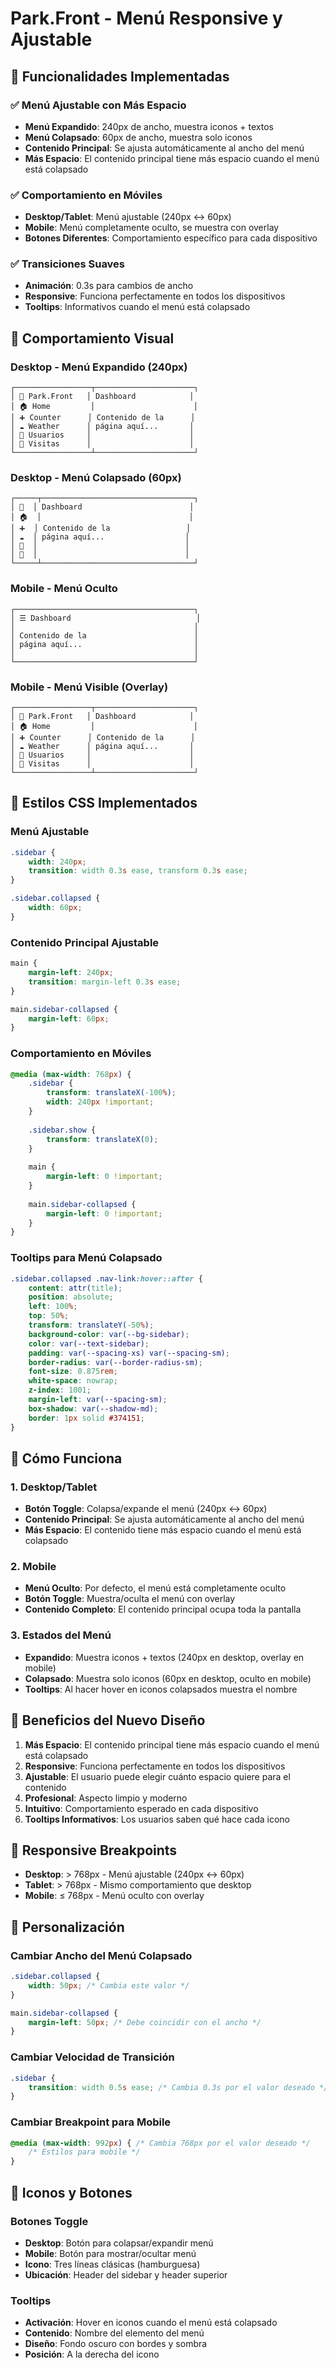 # Park.Front - Menú Responsive y Ajustable

## 🎯 Funcionalidades Implementadas

### ✅ Menú Ajustable con Más Espacio
- **Menú Expandido**: 240px de ancho, muestra iconos + textos
- **Menú Colapsado**: 60px de ancho, muestra solo iconos
- **Contenido Principal**: Se ajusta automáticamente al ancho del menú
- **Más Espacio**: El contenido principal tiene más espacio cuando el menú está colapsado

### ✅ Comportamiento en Móviles
- **Desktop/Tablet**: Menú ajustable (240px ↔ 60px)
- **Mobile**: Menú completamente oculto, se muestra con overlay
- **Botones Diferentes**: Comportamiento específico para cada dispositivo

### ✅ Transiciones Suaves
- **Animación**: 0.3s para cambios de ancho
- **Responsive**: Funciona perfectamente en todos los dispositivos
- **Tooltips**: Informativos cuando el menú está colapsado

## 🎨 Comportamiento Visual

### Desktop - Menú Expandido (240px)
```
┌─────────────────┬──────────────────────┐
│ 🏢 Park.Front   │ Dashboard            │
│ 🏠 Home         │                      │
│ ➕ Counter      │ Contenido de la      │
│ ☁️ Weather      │ página aquí...       │
│ 👥 Usuarios     │                      │
│ 📅 Visitas      │                      │
└─────────────────┴──────────────────────┘
```

### Desktop - Menú Colapsado (60px)
```
┌─────┬──────────────────────────────────┐
│ 🏢  │ Dashboard                        │
│ 🏠  │                                 │
│ ➕  │ Contenido de la                 │
│ ☁️  │ página aquí...                  │
│ 👥  │                                 │
│ 📅  │                                 │
└─────┴──────────────────────────────────┘
```

### Mobile - Menú Oculto
```
┌────────────────────────────────────────┐
│ ☰ Dashboard                            │
│                                        │
│ Contenido de la                        │
│ página aquí...                         │
│                                        │
└────────────────────────────────────────┘
```

### Mobile - Menú Visible (Overlay)
```
┌─────────────────┬──────────────────────┐
│ 🏢 Park.Front   │ Dashboard            │
│ 🏠 Home         │                      │
│ ➕ Counter      │ Contenido de la      │
│ ☁️ Weather      │ página aquí...       │
│ 👥 Usuarios     │                      │
│ 📅 Visitas      │                      │
└─────────────────┴──────────────────────┘
```

## 🔧 Estilos CSS Implementados

### Menú Ajustable
```css
.sidebar {
    width: 240px;
    transition: width 0.3s ease, transform 0.3s ease;
}

.sidebar.collapsed {
    width: 60px;
}
```

### Contenido Principal Ajustable
```css
main {
    margin-left: 240px;
    transition: margin-left 0.3s ease;
}

main.sidebar-collapsed {
    margin-left: 60px;
}
```

### Comportamiento en Móviles
```css
@media (max-width: 768px) {
    .sidebar {
        transform: translateX(-100%);
        width: 240px !important;
    }
    
    .sidebar.show {
        transform: translateX(0);
    }
    
    main {
        margin-left: 0 !important;
    }
    
    main.sidebar-collapsed {
        margin-left: 0 !important;
    }
}
```

### Tooltips para Menú Colapsado
```css
.sidebar.collapsed .nav-link:hover::after {
    content: attr(title);
    position: absolute;
    left: 100%;
    top: 50%;
    transform: translateY(-50%);
    background-color: var(--bg-sidebar);
    color: var(--text-sidebar);
    padding: var(--spacing-xs) var(--spacing-sm);
    border-radius: var(--border-radius-sm);
    font-size: 0.875rem;
    white-space: nowrap;
    z-index: 1001;
    margin-left: var(--spacing-sm);
    box-shadow: var(--shadow-md);
    border: 1px solid #374151;
}
```

## 🚀 Cómo Funciona

### 1. Desktop/Tablet
- **Botón Toggle**: Colapsa/expande el menú (240px ↔ 60px)
- **Contenido Principal**: Se ajusta automáticamente al ancho del menú
- **Más Espacio**: El contenido tiene más espacio cuando el menú está colapsado

### 2. Mobile
- **Menú Oculto**: Por defecto, el menú está completamente oculto
- **Botón Toggle**: Muestra/oculta el menú con overlay
- **Contenido Completo**: El contenido principal ocupa toda la pantalla

### 3. Estados del Menú
- **Expandido**: Muestra iconos + textos (240px en desktop, overlay en mobile)
- **Colapsado**: Muestra solo iconos (60px en desktop, oculto en mobile)
- **Tooltips**: Al hacer hover en iconos colapsados muestra el nombre

## 🎯 Beneficios del Nuevo Diseño

1. **Más Espacio**: El contenido principal tiene más espacio cuando el menú está colapsado
2. **Responsive**: Funciona perfectamente en todos los dispositivos
3. **Ajustable**: El usuario puede elegir cuánto espacio quiere para el contenido
4. **Profesional**: Aspecto limpio y moderno
5. **Intuitivo**: Comportamiento esperado en cada dispositivo
6. **Tooltips Informativos**: Los usuarios saben qué hace cada icono

## 📱 Responsive Breakpoints

- **Desktop**: > 768px - Menú ajustable (240px ↔ 60px)
- **Tablet**: > 768px - Mismo comportamiento que desktop
- **Mobile**: ≤ 768px - Menú oculto con overlay

## 🔧 Personalización

### Cambiar Ancho del Menú Colapsado
```css
.sidebar.collapsed {
    width: 50px; /* Cambia este valor */
}

main.sidebar-collapsed {
    margin-left: 50px; /* Debe coincidir con el ancho */
}
```

### Cambiar Velocidad de Transición
```css
.sidebar {
    transition: width 0.5s ease; /* Cambia 0.3s por el valor deseado */
}
```

### Cambiar Breakpoint para Mobile
```css
@media (max-width: 992px) { /* Cambia 768px por el valor deseado */
    /* Estilos para mobile */
}
```

## 🎨 Iconos y Botones

### Botones Toggle
- **Desktop**: Botón para colapsar/expandir menú
- **Mobile**: Botón para mostrar/ocultar menú
- **Icono**: Tres líneas clásicas (hamburguesa)
- **Ubicación**: Header del sidebar y header superior

### Tooltips
- **Activación**: Hover en iconos cuando el menú está colapsado
- **Contenido**: Nombre del elemento del menú
- **Diseño**: Fondo oscuro con bordes y sombra
- **Posición**: A la derecha del icono
